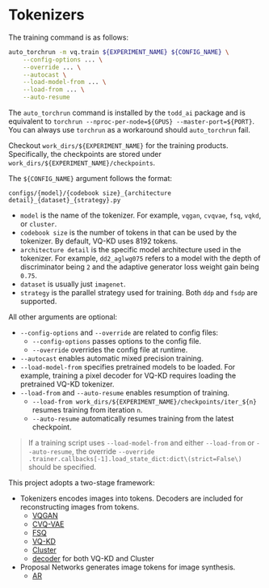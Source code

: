 # Tokenizers

The training command is as follows:

```bash
auto_torchrun -m vq.train ${EXPERIMENT_NAME} ${CONFIG_NAME} \
    --config-options ... \
    --override ... \
    --autocast \
    --load-model-from ... \
    --load-from ... \
    --auto-resume
```

The `auto_torchrun` command is installed by the `todd_ai` package and is equivalent to `torchrun --nproc-per-node=${GPUS} --master-port=${PORT}`. You can always use `torchrun` as a workaround should `auto_torchrun` fail.

Checkout `work_dirs/${EXPERIMENT_NAME}` for the training products. Specifically, the checkpoints are stored under `work_dirs/${EXPERIMENT_NAME}/checkpoints`.

The `${CONFIG_NAME}` argument follows the format:

```text
configs/{model}/{codebook size}_{architecture detail}_{dataset}_{strategy}.py
```

- `model` is the name of the tokenizer. For example, `vqgan`, `cvqvae`, `fsq`, `vqkd`, or `cluster`.
- `codebook size` is the number of tokens in that can be used by the tokenizer. By default, VQ-KD uses 8192 tokens.
- `architecture detail` is the specific model architecture used in the tokenizer. For example, `dd2_aglwg075` refers to a model with the depth of discriminator being `2` and the adaptive generator loss weight gain being `0.75`.
- `dataset` is usually just `imagenet`.
- `strategy` is the parallel strategy used for training. Both `ddp` and `fsdp` are supported.

All other arguments are optional:

- `--config-options` and `--override` are related to config files:
  - `--config-options` passes options to the config file.
  - `--override` overrides the config file at runtime.
- `--autocast` enables automatic mixed precision training.
- `--load-model-from` specifies pretrained models to be loaded. For example, training a pixel decoder for VQ-KD requires loading the pretrained VQ-KD tokenizer.
- `--load-from` and `--auto-resume` enables resumption of training.
  - `--load-from work_dirs/${EXPERIMENT_NAME}/checkpoints/iter_${n}` resumes training from iteration `n`.
  - `--auto-resume` automatically resumes training from the latest checkpoint.

> If a training script uses `--load-model-from` and either `--load-from` or `--auto-resume`, the override `--override .trainer.callbacks[-1].load_state_dict:dict\(strict=False\)` should be specified.

This project adopts a two-stage framework:

- Tokenizers encodes images into tokens. Decoders are included for reconstructing images from tokens.
  - [VQGAN](../configs/vqgan/README.md)
  - [CVQ-VAE](../configs/cvqvae/README.md)
  - [FSQ](../configs/fsq/README.md)
  - [VQ-KD](../configs/vqkd/README.md)
  - [Cluster](../configs/cluster/README.md)
  - [decoder](../configs/decoder/README.md) for both VQ-KD and Cluster
- Proposal Networks generates image tokens for image synthesis.
  - [AR](../configs/ar/README.md)
